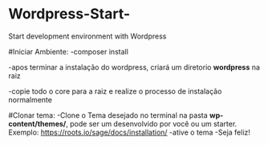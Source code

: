 # Wordpress-Start-
Start development environment with Wordpress

#Iniciar Ambiente:
-composer install

-apos terminar a instalação do wordpress, criará um diretorio **wordpress** na raiz

-copie todo o core para a raiz e realize o processo de instalação normalmente

#Clonar tema:
-Clone o Tema desejado no terminal na pasta **wp-content/themes/**, pode ser um desenvolvido por você ou
um starter. Exemplo: https://roots.io/sage/docs/installation/
-ative o tema 
-Seja feliz!

